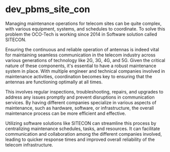 # dev_pbms_site_con
Managing maintenance operations for telecom sites can be quite complex, with various equipment, systems, and schedules to coordinate.
To solve this problem the OCO-Tech is working since 2014 in Software solution called SITECON.

Ensuring the continuous and reliable operation of antennas is indeed vital for maintaining seamless communication in the telecom industry across various generations of technology like 2G, 3G, 4G, and 5G. Given the critical nature of these components, it's essential to have a robust maintenance system in place. With multiple engineer and technical companies involved in maintenance activities, coordination becomes key to ensuring that the antennas are functioning optimally at all times.

This involves regular inspections, troubleshooting, repairs, and upgrades to address any issues promptly and prevent disruptions in communication services. By having different companies specialize in various aspects of maintenance, such as hardware, software, or infrastructure, the overall maintenance process can be more efficient and effective.

Utilizing software solutions like SITECON can streamline this process by centralizing maintenance schedules, tasks, and resources. It can facilitate communication and collaboration among the different companies involved, leading to quicker response times and improved overall reliability of the telecom infrastructure.

